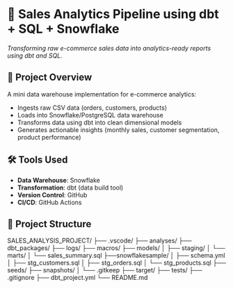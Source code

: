 # 🚀 Sales Analytics Pipeline using dbt + SQL + Snowflake

*Transforming raw e-commerce sales data into analytics-ready reports using dbt and SQL.*

## 📌 Project Overview

A mini data warehouse implementation for e-commerce analytics:
- Ingests raw CSV data (orders, customers, products)
- Loads into Snowflake/PostgreSQL data warehouse
- Transforms data using dbt into clean dimensional models
- Generates actionable insights (monthly sales, customer segmentation, product performance)

## 🛠️ Tools Used
- **Data Warehouse**: Snowflake
- **Transformation**: dbt (data build tool)
- **Version Control**: GitHub
- **CI/CD**: GitHub Actions 

## 📂 Project Structure

SALES_ANALYSIS_PROJECT/
├── .vscode/
├── analyses/
├── dbt_packages/
├── logs/
├── macros/
├── models/
│   ├── staging/
│   └── marts/
│       └── sales_summary.sql
├──snowflakesample/
│       ├── schema.yml
│   ├── stg_customers.sql
│   ├── stg_orders.sql
│   └── stg_products.sql
├── seeds/
├── snapshots/
│   └── .gitkeep
├── target/
├── tests/
├── .gitignore
├── dbt_project.yml
└── README.md
